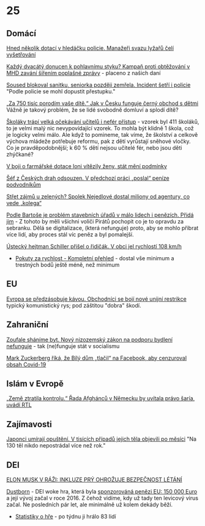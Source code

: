 # 25

## Domácí

[Hned několik dotací v hledáčku policie. Manažeři svazu lyžařů čelí vyšetřování](https://www.idnes.cz/zpravy/domaci/svaz-lyzaru-vysetrovani-dotace-schimmer-travnicek-policie.A240830_200308_domaci_stud)

[Každý dvacátý donucen k pohlavnímu styku? Kampaň proti obtěžování v MHD zavání šířením poplašné zprávy](https://www.novinky.cz/clanek/domaci-kazdy-dvacaty-donucen-k-pohlavnimu-styku-kampan-proti-obtezovani-v-mhd-zavani-sirenim-poplasne-zpravy-40486132) - placeno z našich daní

[Soused blokoval sanitku, seniorka později zemřela. Incident šetří i policie](https://www.idnes.cz/zlin/zpravy/sanitka-zablokovana-hvozdna-policie-setri-prestupek-pacientka-zemrela.A240830_112631_zlin-zpravy_jfuk)
"Podle policie se mohl dopustit přestupku."

[„Za 750 tisíc porodím vaše dítě.“ Jak v Česku funguje černý obchod s dětmi](https://www.idnes.cz/zpravy/domaci/nahradni-materstvi-dite-adopce-cerny-obchod.A240829_183131_domaci_vals) Vážně je takový problém, že se lidé svobodně domluví a splodí dítě?

[Školáky trápí velká očekávání učitelů i nefér přístup](https://www.novinky.cz/clanek/veda-skoly-skolaky-trapi-velka-ocekavani-ucitelu-i-nefer-pristup-40485827) - vzorek byl 411 školáků, to je velmi malý nic nevypovídající vzorek. To mohla být klidně 1 škola, což je logicky velmi málo. Ale když to pomineme, tak víme, že školství a celkově výchova mládeže potřebuje reformu, pak z dětí vyrůstají sněhové vločky. Co je pravděpodobnější; k 60 % dětí nejsou učitelé fér, nebo jsou děti zhýčkané?

[V boji o farmářské dotace loni vítězily ženy, stát mění podmínky](https://www.idnes.cz/ekonomika/domaci/zemedelstvi-dotace-zeny-gender-muzi.A240823_162510_ekonomika_drh)

[Šéf z Českých drah odsouzen. V předchozí práci „poslal“ peníze podvodníkům](https://www.seznamzpravy.cz/clanek/domaci-sef-z-ceskych-drah-odsouzen-v-predchozi-praci-poslal-penize-podvodnikum-258535)

[Střet zájmů u zelených? Spolek Nejedlové dostal miliony od agentury, co vede „kolega“](https://www.novinky.cz/clanek/domaci-stret-zajmu-u-zelenych-spolek-nejedlove-dostal-miliony-od-agentury-co-vede-kolega-40485230)

[Podle Bartoše je problém stavebních úřadů v málo lidech i penězích. Přidá jim](https://www.idnes.cz/zpravy/domaci/ministerstvo-pro-mistni-rozvoj-komplikace-digitalni-stavebni-rizeni-ivan-bartos.A240828_122048_domaci_vank) - Z tohoto by měli všichni voliči Pirátů pochopit co je to opravdu za sebranku. Dělá se digitalizace, (která nefunguje) proto, aby se mohlo přibrat více lidí, aby proces stál víc peněz a byl pomalejší.

[Ústecký hejtman Schiller přišel o řidičák. V obci jel rychlostí 108 km/h](https://www.novinky.cz/clanek/krimi-je-pravda-ze-jsem-jel-rychle-hejtman-schiller-z-ano-prisel-o-ridicak-40486038)
  * [Pokuty za rychlost - Kompletní přehled](https://www.cebia.cz/pruvodce/pokuty-za-rychlost-kompletni-prehled) - dostal vše minimum a trestných bodů ještě méně, než minimum

## EU

[Evropa se předzásobuje kávou. Obchodníci se bojí nové unijní restrikce](https://www.idnes.cz/ekonomika/zahranicni/kava-evropska-unie-zrna-obchod-odlesnovani-narizeni-eu.A240830_123026_eko-zahranicni_jla) typický komunistický rys; pod záštitou "dobra" škodí.

## Zahraniční 

[Zoufale sháníme byt. Nový nizozemský zákon na podporu bydlení nefunguje](https://www.idnes.cz/ekonomika/domaci/pronajem-najemni-bydleni-nizozemsko-regulovane-najemne.A240828_122519_ekonomika_alis) - tak (ne)funguje stát v socialismu

[Mark Zuckerberg říká, že Bílý dům „tlačil“ na Facebook, aby cenzuroval obsah Covid-19](https://www.theguardian.com/technology/article/2024/aug/27/mark-zuckerberg-says-white-house-pressured-facebook-to-censor-covid-19-content)

## Islám v Evropě

[„Země ztratila kontrolu.“ Řada Afghánců v Německu by uvítala právo šaría, uvádí RTL](https://www.echo24.cz/a/HysUm/zpravy-svet-nemecko-rtl-rada-afghancu-v-nemecku-by-uvitalo-pravo-saria)

## Zajímavosti

[Japonci umírají opuštění. V tisících případů jejich těla objevili po měsíci](https://www.idnes.cz/zpravy/zahranicni/japonsko-o-samote-zemrelo-temer-ctyri-sta-lidi.A240830_173549_zahranicni_sdlk) "Na 130 těl nikdo nepostrádal více než rok."

## DEI

[ELON MUSK V RÁŽI: INKLUZE PRÝ OHROŽUJE BEZPEČNOST LÉTÁNÍ](https://www.hrot24.cz/clanek/inkluze-pry-ohrozuje-bezpecnost-elon-musk-dal-utoci-na-diverzitu)
  
[Dustborn](https://www.youtube.com/watch?v=xROdlAGC5Ww) - DEI woke hra, která byla [sponzorováná penězi EU: 150 000 Euro](https://culture.ec.europa.eu/creative-europe/projects/search/details/612346-CREA-1-2019-1-NO-MED-DEVVG) a její vývoj začal v roce 2016. Z čehož vidíme, kdy už tady ten levicový virus začal. Ne posledních pár let, ale minimálně už kolem dekády běží.
  * [Statistiky o hře](https://steamdb.info/app/721180/charts/#48h) - po týdnu ji hrálo 83 lidí
